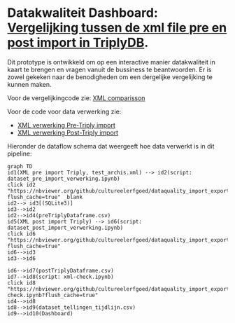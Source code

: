 # Datakwaliteit Dashboard: [Vergelijking tussen de xml file pre en post import in TriplyDB](https://cultureelerfgoed.github.io/dataquality_import_export_Triply/).

Dit prototype is ontwikkeld om op een interactive manier datakwaliteit in kaart te brengen en vragen vanuit de bussiness te beantwoorden. Er is zowel gekeken naar de benodigheden om een dergelijke vergelijking te kunnen maken.

Voor de vergelijkingcode zie: [XML comparisson](https://nbviewer.org/github/cultureelerfgoed/dataquality_import_export_Triply/blob/main/xml-check.ipynb?flush_cache=true)

Voor de code voor data verwerking zie: 
- [XML verwerking Pre-Triply import](https://nbviewer.org/github/cultureelerfgoed/dataquality_import_export_Triply/blob/main/dataset_pre_import_verwerking.ipynb?flush_cache=true)
- [XML verwerking Post-Triply import](https://nbviewer.org/github/cultureelerfgoed/dataquality_import_export_Triply/blob/main/dataset_post_import_verwerking.ipynb?flush_cache=true)


Hieronder de dataflow schema dat weergeeft hoe data verwerkt is in dit pipeline:


```mermaid
graph TD
id1(XML pre import Triply, test_archis.xml) --> id2(script: dataset_pre_import_verwerking.ipynb)
click id2 "https://nbviewer.org/github/cultureelerfgoed/dataquality_import_export_Triply/blob/main/dataset_pre_import_verwerking.ipynb?flush_cache=true" _blank
id2--> id3[(SQLite3)]
id3-->id2
id2-->id4(preTriplyDataframe.csv)
id5(XML post import Triply) --> id6(script: dataset_post_import_verwerking.ipynb)
click id6 "https://nbviewer.org/github/cultureelerfgoed/dataquality_import_export_Triply/blob/main/dataset_post_import_verwerking.ipynb?flush_cache=true"
id6-->id3
id3-->id6

id6-->id7(postTriplyDataframe.csv) 
id7-->id8(script: xml-check.ipynb)
click id8 "https://nbviewer.org/github/cultureelerfgoed/dataquality_import_export_Triply/blob/main/xml-check.ipynb?flush_cache=true"
id4-->id8
id8-->id9(dataset_tellingen_tijdlijn.csv)
id9-->id10(Dashboard)

```


